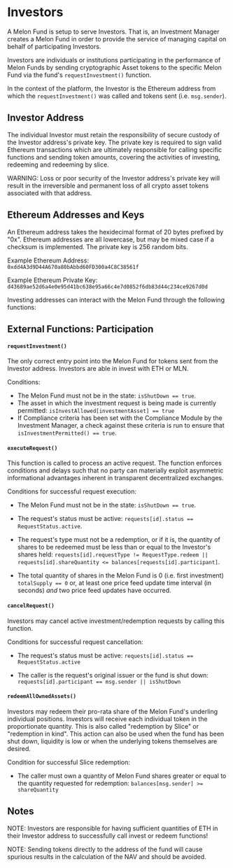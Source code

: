 # Investors

A Melon Fund is setup to serve Investors.  That is, an Investment Manager creates a Melon Fund in order to provide the service of managing capital on behalf of participating Investors. 

Investors are individuals or institutions participating in the performance of Melon Funds by sending cryptographic Asset tokens to the specific Melon Fund via the fund's `requestInvestment()` function.

In the context of the platform, the Investor is the Ethereum address from which the `requestInvestment()` was called and tokens sent (i.e. `msg.sender`).

## Investor Address
The individual Investor must retain the responsibility of secure custody of the Investor address's private key. The private key is required to sign valid Ethereum transactions which are ultimately responsible for calling specific functions and sending token amounts, covering the activities of investing, redeeming and redeeming by slice.

WARNING: Loss or poor security of the Investor address's private key will result in the irreversible and permanent loss of all crypto asset tokens associated with that address.

## Ethereum Addresses and Keys
An Ethereum address takes the hexidecimal format of 20 bytes prefixed by "0x". Ethereum addresses are all lowercase, but may be mixed case if a checksum is implemented. The private key is 256 random bits.

Example Ethereum Address:                
`0xdd4A3d9D44A670a80bAbbd60FD300a4C8C38561f`

Example Ethereum Private Key:
`d43689ae52d6a4e0e95d41bc638e95a66c4e7d0852f6db83d44c234ce9267d0d`


Investing addresses can interact with the Melon Fund through the following functions:

## External Functions: Participation

#### `requestInvestment()`

The only correct entry point into the Melon Fund for tokens sent from the Investor address. Investors are able in invest with ETH or MLN.

Conditions:

- The Melon Fund must not be in the state: `isShutDown == true`.
- The asset in which the investment request is being made is currently permitted: `isInvestAllowed[investmentAsset] == true`
- If Compliance criteria has been set with the Compliance Module by the Investment Manager, a check against these criteria is run to ensure that `isInvestmentPermitted() == true`.


#### `executeRequest()`

This function is called to process an active request.  The function enforces conditions and delays such that no party can materially exploit asymmetric informational advantages inherent in transparent decentralized exchanges.

Conditions for successful request execution:

- The Melon Fund must not be in the state: `isShutDown == true`.

- The request's status must be active: `requests[id].status == RequestStatus.active`.

- The request's type must not be a redemption, or if it is, the quantity of shares to be redeemed must be less than or equal to the Investor's shares held: `requests[id].requestType != RequestType.redeem || requests[id].shareQuantity <= balances[requests[id].participant]`.

- The total quantity of shares in the Melon Fund is 0 (i.e. first investment) `totalSupply == 0` or, at least one price feed update time interval (in seconds) *and* two price feed updates have occurred.

#### `cancelRequest()`

Investors may cancel active investment/redemption requests by calling this function.

Conditions for successful request cancellation:

- The request's status must be active: `requests[id].status == RequestStatus.active`

- The caller is the request's original issuer or the fund is shut down: `requests[id].participant == msg.sender || isShutDown`

#### `redeemAllOwnedAssets()`

Investors may redeem their pro-rata share of the Melon Fund's underling individual positions. Investors will receive each individual token in the proportionate quantity. This is also called "redemption by Slice" or "redemption in kind". This action can also be used when the fund has been shut down, liquidity is low or when the underlying tokens themselves are desired.

Condition for successful Slice redemption:

- The caller must own a quantity of Melon Fund shares greater or equal to the quantity requested for redemption: `balances[msg.sender] >= shareQuantity`

## Notes
NOTE: Investors are responsible for having sufficient quantities of ETH in their Investor address to successfully call invest or redeem functions!

NOTE: Sending tokens directly to the address of the fund will cause spurious results in the calculation of the NAV and should be avoided.
